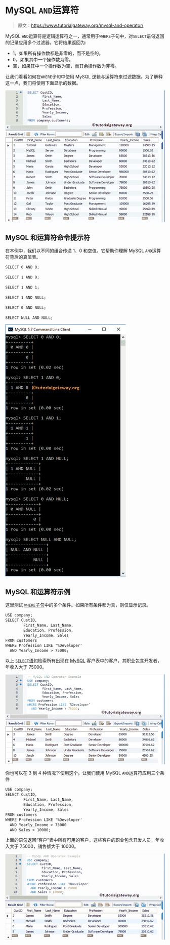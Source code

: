 # MySQL `AND`运算符

> 原文：<https://www.tutorialgateway.org/mysql-and-operator/>

MySQL `AND`运算符是逻辑运算符之一，通常用于`WHERE`子句中，对`SELECT`语句返回的记录应用多个过滤器。它将结果返回为:

*   1，如果所有操作数都是非零的，而不是空的。
*   0，如果其中一个操作数为零。
*   空，如果其中一个操作数为空，而其余操作数为非零。

让我们看看如何在`WHERE`子句中使用 MySQL 逻辑与运算符来过滤数据。为了解释这一点，我们将使用下面显示的数据。

![MySQL AND Operator 0](img/c5f77419016361ed26735ca0ddca8013.png)

## MySQL 和运算符命令提示符

在本例中，我们以不同的组合传递 1、0 和空值。它帮助你理解 MySQL `AND`运算符背后的真值表。

```
SELECT 0 AND 0;

SELECT 1 AND 0;

SELECT 1 AND 1;

SELECT 1 AND NULL;

SELECT 0 AND NULL;

SELECT NULL AND NULL;
```

![MySQL AND Operator Example 1](img/bc35a91f6e8f8726d2b67e9076360eca.png)

## MySQL 和运算符示例

这里测试 [`WHERE`子句](https://www.tutorialgateway.org/mysql-where-clause/)中的多个条件。如果所有条件都为真，则仅显示记录。

```
USE company;
SELECT CustID,
		First_Name, Last_Name,
        Education, Profession,
        Yearly_Income, Sales
FROM customers
WHERE Profession LIKE '%Developer'
  AND Yearly_Income > 75000;
```

以上 [`SELECT`语句](https://www.tutorialgateway.org/mysql-select-statement/)检索所有出现在 [MySQL](https://www.tutorialgateway.org/mysql-tutorial/) 客户表中的客户，其职业包含开发者，年收入大于 75000。

![MySQL AND Operator Example 2](img/44a4bca798ed24697225fce0d5186928.png)

你也可以在 3 到 4 种情况下使用这个。让我们使用 MySQL `AND`运算符应用三个条件

```
USE company;
SELECT CustID,
		First_Name, Last_Name,
        Education, Profession,
        Yearly_Income, Sales
FROM customers
WHERE Profession LIKE '%Developer'
  AND Yearly_Income > 75000
  AND Sales > 10000;
```

上面的语句返回“客户”表中所有可用的客户，这些客户的职业包含开发人员，年收入大于 75000，销售额大于 10000。

![MySQL AND Operator Example 3](img/0a2f4305b41b3e70a7c12d2c8acbda87.png)